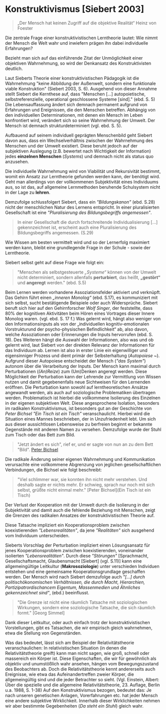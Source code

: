 # Konstruktivismus [Siebert 2003]

> „Der Mensch hat keinen Zugriff auf die objektive Realität“
> Heinz von Foester

Die zentrale Frage einer konstruktivistischen Lerntheorie lautet: Wie nimmt der Mensch die Welt wahr und inwiefern prägen ihn dabei individuelle Erfahrungen?

Bezieht man sich auf das einführende Zitat der Unmöglichkeit einer objektiven Wahrnehmung, so wird der Denkansatz des Konstruktivisten deutlich.

Laut Sieberts Theorie einer konstruktivistischen Pädagogik ist die Wahrnehmung "keine Abbildung der Außenwelt, sondern eine funktionale viable Konstruktion" (Siebert 2003, S. 6).
Ausgehend von dieser Annahme stellt Siebert die Kernthese auf, dass "Menschen [...] autopoietische, selbstreferenzielle, operational geschlossene Systeme [sind]." (ebd. S. 5)
Die Lebensauffassung ändert sich demnach permanent aufgrund von Erfahrungen und Ereignissen, die den Menschen betreffen.
Abhängig von den individuellen Determinationen, mit denen ein Mensch im Leben konfrontiert wird, verändert sich so seine Wahrnehmung der Umwelt.
Der Mensch ist demnach strukturdeterminiert (vgl. ebd. S. 5).


Aufbauend auf seinem individuell geprägten Menschenbild geht Siebert davon aus, dass ein Wechselverhältnis zwischen der Wahrnehmung des Menschen und der Umwelt existiert.
Diese beruht jedoch auf der subjektiven Auslegung (z.B. bewertet nach Wichtigkeit der Information) jedes **einzelnen Menschen** (*Systems*) und demnach nicht als status quo anzusehen.

Die individuelle Wahrnehmung wird von Viabilität und Rekursivität bestimmt, womit ein Ansatz zur Lerntheorie gefunden werden kann, der benötigt wird.
Geht man allerdings von der vollkommenen Subjektivität eines Individuums aus, so ist das, auf allgemeine Lernmethoden beruhende Schulsystem nicht in der Lage zu **lehren**.

Demzufolge schlussfolgert Siebert, dass ein *"Bildungskanon"* (ebd. S.28) nicht der menschlichen Natur des Lernens entspricht.
In einer pluralisierten Gesellschaft ist eine *"Pluralisierung des Bildungsbegriffs angemessen"*.
>In einer Gesellschaft die durch fortschreitende Individualisierung [...] gekennzeichnet ist, erscheint auch eine Pluralisierung des Bildungsbegriffs angemessen. (S.29)

Wie Wissen am besten vermittelt wird und so der Lernerfolg maximiert werden kann, bleibt eine grundlegende Frage in der Schule - sowie der Lerntheorie.

Siebert selbst geht auf diese Frage wie folgt ein:
>"Menschen als selbstgesteuerte *„Systeme“* können von der Umwelt nicht determiniert, sondern allenfalls **perturbiert**, das heißt, **„gestört“** und **angeregt** werden." (ebd. S.5)

Beim Lernen werden vorhandene Assoziationsfelder aktiviert und verknüpft.
Das Gehirn führt einen *„inneren Monolog“* (ebd. S.17), es kommuniziert mit sich selbst, sucht bestätigende Beispiele oder auch Widersprüche.
Siebert beruft sich hier auf den Gehirnforscher *Wolf Singer*, der feststellte, dass 80% der kognitiven Aktivitäten beim Hören eines Vortrages dieser Innere Monolog waren. (vgl. ebd. S. 17 f.)
Was gelernt wird, hängt also weniger von den Informationsinputs als von der „individuellen kognitiv-emotionalen Vorstrukturund der psycho-physischen Befindlichkeit“ ab, also davon, welche Assoziationen oder Erinnerungen die Inputs hervorrufen (ebd. S. 18).
Des Weiteren hängt die Auswahl der Informationen, also was und ob gelernt wird, laut Siebert von der direkten Relevanz der Informationen für das Individuum ab.
Lernen ist also in erster Linie ein eigenwilliger und eigensinniger Prozess und dient primär der Selbsterhaltung (*Autopoiese* ~).
Aufgrund dieser Autopoiese entscheidet der Mensch (*"das System"*) autonom über die Verarbeitung der Inputs.
Der Mensch kann maximal durch Perturbationen (*(An)Reize*) zum (Um)Denken angeregt werden.
Diese Möglichkeit der Perturbation kann der Lehrende zur Vermittlung von Wissen nutzen und damit gegebenenfalls neue Sichtweisen für den Lernenden eröffnen.
Die Perturbation kann sowohl auf lerntheoretischen Ansätze angewandt werden, als auch auf soziologische Problematiken übertragen werden.
Problematisch ist hierbei die vollkommene Isolierung des Einzelnen in der eigenen subjektiven Welt.
Diese angesprochene Isolation, besonders im radikalen Konstruktivismus, ist besonders gut an der Geschichte von *Peter Bichsel* *"Ein Tisch ist ein Tisch"* veranschaulicht.
Hierbei wird die Situation eines Mannes beschrieben, der in Unzufriedenheit lebt.
Um sich aus dieser aussichtlosen Lebensweise zu berfreien beginnt er bekannte Gegenstände mit anderen Namen zu versehen.
Demzufolge wurde der Stuhl zum Tisch oder das Bett zum Bild.

> "Jetzt ändert es sich", rief er, und er sagte von nun an zu dem Bett "Bild".
> [Peter Bichsel](http://www.univie.ac.at/ims/koeppl_lv/Mth_04/Bichsel_Tisch.htm)

Die radikale Änderung seiner eigenen Wahrnehmung und Kommunikation verursachte eine vollkommene Abgrenzung von jeglichen gesellschaftlichen Verbindungen, die Bichsel wie folgt beschreibt:

> "Viel schlimmer war, sie konnten ihn nicht mehr verstehen. Und deshalb sagte er nichts mehr. Er schwieg, sprach nur noch mit sich selbst, grüßte nicht einmal mehr."
> [Peter Bichsel](Ein Tisch ist ein Tisch)

Der Verlust der Kooperation mit der Umwelt durch die Isolierung in der Subjektivität und damit auch die fehlende Beziehung mit Menschen, zeigt die Grenzen des radikalen Ansatzes der konstruktivistischen Theorie auf.

Diese Tatsache impliziert ein Kooperationsproblem zwischen koexistierenden *"Lebensrealitäten"*, da jene *"Realitäten"* sich ausgehend vom Individuum unterscheiden.

Sieberts Vorschlag der Perturbation impliziert einen Lösungsansatz für jenes Kooperationsproblem zwischen koexistierenden, voneinander isolierten *"Lebensrealitäten"*.
Durch diese *"Störungen"* [Sprachmacht, Gesellschaftsmacht, Glaubensmacht [Siebert] (vgl. S.11)] kann eine allgemeingültige Leitkultur (**Makrosoziologie**) unter verschieden Individuen entstehen und eine gemeinsame Kooperationsgrundlage geschaffen werden.
Der Mensch wird nach Siebert demzufolge auch *"[...] durch politischökonomischen Verhältnissen, die durch Macht, Hierarchien, Partizipatrordischancem Eigentum, Massenmedien und Ähnliches gekennzeichnet sind"*, (ebd.) beeinflusst.

> "Die Grenze ist nicht eine räumlich Tatsache mit soziologischen Wirkungen, sondern eine soziologische Tatsache, die sich räumlich formt." [Georg Simmel]

Dank dieser Leitkultur, oder auch einfach trotz der konstruktivistischen Vorstellungen, gibt es Tatsachen, die wir empirisch gleich wahrnehmen, etwa die Stellung von Gegenständen.
<!-- TODO: VK Bitte richtig einarbeiten, sodass es Sinn ergibt oder rausschmeißen. -->
Was das bedeutet, lässt sich am Beispiel der Relativitätstheorie veranschaulichen:
In relativistischen Situation (in denen die Relativitätstheorie greift) kann man nicht sagen, wie groß, schnell oder massereich ein Körper ist.
Diese Eigenschaften, die wir für gewöhnlich als objektiv und unumstößlich wahr ansehen, hängen vom Bewegungszustand des Beobachters ab.
Doch die Relativitätstheorie kennt andererseits auch Ereignisse, wie etwa das Aufeinandertreffen zweier Körper, die allgemeingültig sind und die jeder Betrachter so sieht. (Vgl. Einstein, Albert: Über die spezielle und die allgemeine Relativitätstheorie, 23. Auflage, Berlin u.a. 1988, S. 1-38)
Auf den Konstruktivismus bezogen, bedeutet das:
Je nach unseren genetischen Anlagen, Vorerfahrungen etc. hat jeder Mensch eine andere subjektive Wirklichkeit.
Innerhalb dieser Wirklichkeiten nehmen wir aber bestimmte Gegebenheiten (*Da steht ein Stuhl*) gleich wahr.
